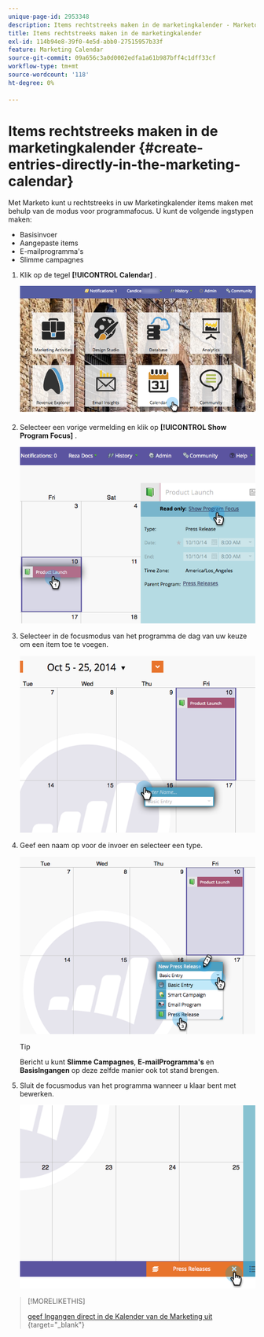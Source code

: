 ```yaml
---
unique-page-id: 2953348
description: Items rechtstreeks maken in de marketingkalender - Marketo Docs - Productdocumentatie
title: Items rechtstreeks maken in de marketingkalender
exl-id: 114b94e8-39f0-4e5d-abb0-27515957b33f
feature: Marketing Calendar
source-git-commit: 09a656c3a0d0002edfa1a61b987bff4c1dff33cf
workflow-type: tm+mt
source-wordcount: '118'
ht-degree: 0%

---
```


# Items rechtstreeks maken in de marketingkalender {#create-entries-directly-in-the-marketing-calendar}

Met Marketo kunt u rechtstreeks in uw Marketingkalender items maken met behulp van de modus voor programmafocus. U kunt de volgende ingstypen maken:

* Basisinvoer
* Aangepaste items
* E-mailprogramma&#39;s
* Slimme campagnes

1. Klik op de tegel **[!UICONTROL Calendar]** .

   ![](assets/2017-05-10-15-30-47-2.png)

1. Selecteer een vorige vermelding en klik op **[!UICONTROL Show Program Focus]** .

   ![](assets/image2014-10-20-13-3a7-3a55.png)

1. Selecteer in de focusmodus van het programma de dag van uw keuze om een item toe te voegen.

   ![](assets/image2014-10-20-13-3a8-3a6.png)

1. Geef een naam op voor de invoer en selecteer een type.

   ![](assets/image2014-10-20-13-3a8-3a19.png)

   >[!TIP]
   >
   >Bericht u kunt **Slimme Campagnes**, **E-mailProgramma&#39;s** en **BasisIngangen** op deze zelfde manier ook tot stand brengen.

1. Sluit de focusmodus van het programma wanneer u klaar bent met bewerken.

   ![](assets/image2014-10-20-13-3a8-3a29.png)

>[!MORELIKETHIS]
>
>[ geef Ingangen direct in de Kalender van de Marketing uit ](/help/marketo/product-docs/core-marketo-concepts/marketing-calendar/working-with-the-calendar/edit-entries-directly-in-the-marketing-calendar.md){target="_blank"}
